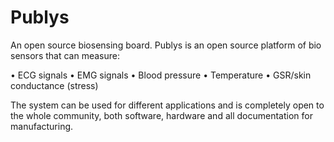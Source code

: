 # Publys
An open source biosensing board.
Publys is an open source platform of bio sensors that can measure:

• ECG signals
• EMG signals
• Blood pressure
• Temperature
• GSR/skin conductance (stress)

The system can be used for different applications and is completely open to the whole community, both software, hardware and all documentation for manufacturing.
